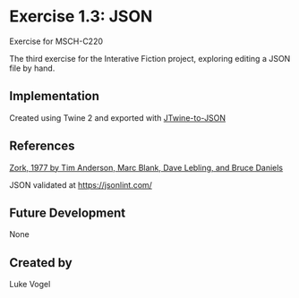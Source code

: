 # Exercise 1.3: JSON

Exercise for MSCH-C220

The third exercise for the Interative Fiction project, exploring editing a JSON file by hand.


## Implementation

Created using Twine 2 and exported with [JTwine-to-JSON](https://github.com/BL-MSCH-C220/JTwine-to-JSON)


## References

[Zork, 1977 by Tim Anderson, Marc Blank, Dave Lebling, and Bruce Daniels](https://en.wikipedia.org/wiki/Zork)

JSON validated at https://jsonlint.com/


## Future Development

None


## Created by 

Luke Vogel
